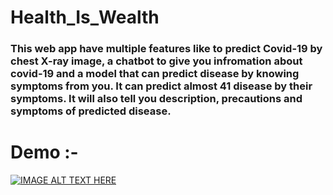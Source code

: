 # Health_Is_Wealth

<h3>This web app have multiple features like to predict Covid-19 by chest X-ray image, a chatbot to give you infromation about covid-19 and a model that can predict disease by knowing symptoms from you. It can predict almost 41 disease by their symptoms. It will also tell you description, precautions and symptoms of predicted disease.</h3>

# Demo :-
[![IMAGE ALT TEXT HERE](https://img.youtube.com/vi/1ivoSp5FkrI/0.jpg)](https://www.youtube.com/watch?v=1ivoSp5FkrI)
